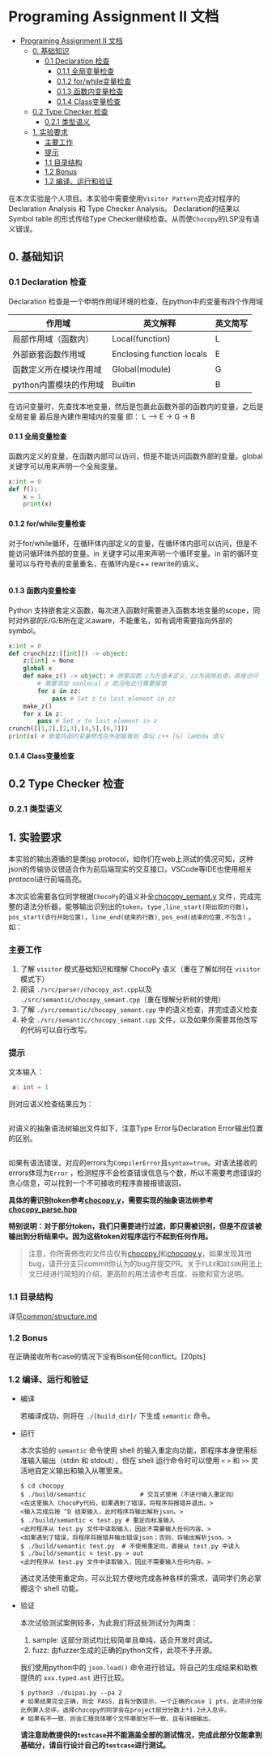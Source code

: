 # Programing Assignment II 文档

<!-- TOC -->

- [Programing Assignment II 文档](#programing-assignment-ii-文档)
  - [0. 基础知识](#0-基础知识)
    - [0.1 Declaration 检查](#01-declaration-检查)
      - [0.1.1 全局变量检查](#011-全局变量检查)
      - [0.1.2 for/while变量检查](#012-forwhile变量检查)
      - [0.1.3 函数内变量检查](#013-函数内变量检查)
      - [0.1.4 Class变量检查](#014-class变量检查)
  - [0.2 Type Checker 检查](#02-type-checker-检查)
    - [0.2.1 类型语义](#021-类型语义)
  - [1. 实验要求](#1-实验要求)
    - [主要工作](#主要工作)
    - [提示](#提示)
    - [1.1 目录结构](#11-目录结构)
    - [1.2 Bonus](#12-bonus)
    - [1.2 编译、运行和验证](#12-编译运行和验证)

<!-- /TOC -->

在本次实验是个人项目。本实验中需要使用`Visitor Pattern`完成对程序的 Declaration Analysis 和 Type Checker Analysis。 Declaration的结果以 Symbol table 的形式传给Type
Checker继续检查。从而使`Chocopy`的LSP没有语义错误。

## 0. 基础知识

### 0.1 Declaration 检查

Declaration 检查是一个申明作用域环境的检查，在python中的变量有四个作用域

| 作用域            | 英文解释                      | 英文简写 |
|----------------|---------------------------|------|
| 局部作用域（函数内）     | Local(function)           | L    |
| 外部嵌套函数作用域      | Enclosing function locals | E    |
| 函数定义所在模块作用域    | Global(module)            | G    |
| python内置模块的作用域 | Builtin                   | B    |

在访问变量时，先查找本地变量，然后是包裹此函数外部的函数内的变量，之后是全局变量 最后是內建作用域内的变量 即： L –> E -> G -> B

#### 0.1.1 全局变量检查

函数内定义的变量，在函数内部可以访问，但是不能访问函数外部的变量。global 关键字可以用来声明一个全局变量。

```python
x:int = 0
def f():
    x = 1
    print(x)
```
#### 0.1.2 for/while变量检查
对于for/while循环，在循环体内部定义的变量，在循环体内部可以访问，但是不能访问循环体外部的变量。in 关键字可以用来声明一个循环变量。in 前的循环变量可以与符号表的变量重名，在循环内是c++ rewrite的语义。

```python

```

#### 0.1.3 函数内变量检查

Python 支持嵌套定义函数，每次进入函数时需要进入函数本地变量的scope，同时对外部的E/G/B所在定义aware，不能重名，如有调用需要指向外部的symbol。

```python
x:int = 0
def crunch(zz:[[int]]) -> object:
    z:[int] = None
    global x
    def make_z() -> object: # 嵌套函数 z为左值未定义，zz为调用右值，直接访问
        # 需要添加 nonlocal z 若没有此行需要报错
        for z in zz:
            pass # Set z to last element in zz
    make_z()
    for x in z:
        pass # Set x to last element in z
crunch([[1,2],[2,3],[4,5],[6,7]])
print(x) # 嵌套内部的变量修改在外部能看到 类似 c++ [&] lambda 语义
```

#### 0.1.4 Class变量检查


## 0.2 Type Checker 检查

### 0.2.1 类型语义



## 1. 实验要求

本实验的输出遵循的是类[lsp](https://github.com/MaskRay/ccls/blob/master/src/lsp.hh)
protocol，如你们在web上测试的情况可知，这种json的传输协议很适合作为前后端现实的交互接口，VSCode等IDE也使用相关protocol进行前端高亮。

本次实验需要各位同学根据`ChocoPy`的语义补全[chocopy_semant.y](./src/semantic/chocopy_semant.cpp)
文件，完成完整的语法分析器，能够输出识别出的`token`，`type` ,`line_start(刚出现的行数)`，`pos_start(该行开始位置)`，`line_end(结束的行数)`, `pos_end(结束的位置,不包含)`
。如：

### 主要工作

1. 了解 `visitor` 模式基础知识和理解 ChocoPy 语义（重在了解如何在 `visitor` 模式下）
2. 阅读 `./src/parser/chocopy_ast.cpp`以及 `./src/semantic/chocopy_semant.cpp`（重在理解分析树的使用）
3. 了解 `./src/semantic/chocopy_semant.cpp` 中的语义检查，并完成语义检查
4. 补全 `./src/semantic/chocopy_semant.cpp` 文件，以及如果你需要其他改写的代码可以自行改写。

### 提示

文本输入：

```c
 a: int = 1
```

则对应语义检查结果应为：

```shell

```

对语义的抽象语法树输出文件如下，注意Type Error与Declaration Error输出位置的区别。

```json

```

如果有语法错误，对应的errors为`CompilerError`且`syntax=true`。对语法接收的errors体现为`Error`
，检测程序不会检查错误信息与个数，所以不需要考虑错误的贪心信息，可以找到一个不可接收的程序直接报错返回。

**具体的需识别token参考[chocopy.y](./src/parser/chocopy.y)，需要实现的抽象语法树参考[chocopy_parse.hpp](./include/parser/chocopy_parse.hpp)**

**特别说明：对于部分token，我们只需要进行过滤，即只需被识别，但是不应该被输出到分析结果中。因为这些token对程序运行不起到任何作用。**

> 注意，你所需修改的文件应仅有[chocopy.l](./src/parser/chocopy.l)和[chocopy.y](./src/parser/chocopy.y)，如果发现其他bug，请开分支只commit你认为的bug并提交PR。关于`FLEX`和`BISON`用法上文已经进行简短的介绍，更高阶的用法请参考百度、谷歌和官方说明。

### 1.1 目录结构

详见[common/structure.md](./doc/common/structure.md)

### 1.2 Bonus

在正确接收所有case的情况下没有Bison任何conflict。[20pts]

### 1.2 编译、运行和验证

* 编译

  若编译成功，则将在 `./[build_dir]/` 下生成 `semantic` 命令。

* 运行

  本次实验的 `semantic` 命令使用 shell 的输入重定向功能，即程序本身使用标准输入输出（stdin 和 stdout），但在 shell 运行命令时可以使用 `<` `>` 和 `>>` 灵活地自定义输出和输入从哪里来。

  ```shell
  $ cd chocopy
  $ ./build/semantic               # 交互式使用（不进行输入重定向）
  <在这里输入 ChocoPy代码，如果遇到了错误，将程序将报错并退出。>
  <输入完成后按 ^D 结束输入，此时程序将输出解析json。>
  $ ./build/semantic < test.py # 重定向标准输入
  <此时程序从 test.py 文件中读取输入，因此不需要输入任何内容。>
  <如果遇到了错误，将程序将报错并输出错误json；否则，将输出解析json。>
  $ ./build/semantic test.py  # 不使用重定向，直接从 test.py 中读入
  $ ./build/semantic < test.py > out
  <此时程序从 test.py 文件中读取输入，因此不需要输入任何内容。>
  ```

  通过灵活使用重定向，可以比较方便地完成各种各样的需求，请同学们务必掌握这个 shell 功能。

* 验证

  本次试验测试案例较多，为此我们将这些测试分为两类：

    1. sample: 这部分测试均比较简单且单纯，适合开发时调试。
    2. fuzz: 由fuzzer生成的正确的python文件，此项不予开源。

  我们使用python中的 `json.load()` 命令进行验证。将自己的生成结果和助教提供的 `xxx.typed.ast` 进行比较。

  ```shell
  $ python3 ./duipai.py --pa 2
  # 如果结果完全正确，则全 PASS，且有分数提示，一个正确的case 1 pts，此项评分按比例算入总评。选择chocopy的同学会在project部分分数上*1.2计入总评。
  # 如果有不一致，则会汇报具体哪个文件哪部分不一致，且有详细输出。
  ```

  **请注意助教提供的`testcase`并不能涵盖全部的测试情况，完成此部分仅能拿到基础分，请自行设计自己的`testcase`进行测试。**
  
